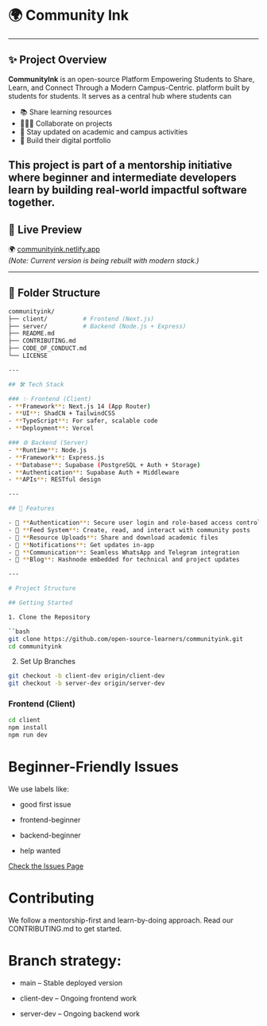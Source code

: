# 🌍 Community Ink

---

## ✨ Project Overview

**CommunityInk** is an open-source  Platform Empowering Students to Share, Learn, and Connect Through a Modern Campus-Centric.  platform built by students for students. It serves as a central hub where students can

- 📚 Share learning resources
- 🧑‍🤝‍🧑 Collaborate on projects
- 📰 Stay updated on academic and campus activities
- 🧠 Build their digital portfolio

This project is part of a mentorship initiative where beginner and intermediate developers learn by building real-world impactful software together.
---

## 🚀 Live Preview

🌍 [communityink.netlify.app](https://communityink.netlify.app)  
*(Note: Current version is being rebuilt with modern stack.)*

---

## 🧱 Folder Structure

```bash
communityink/
├── client/          # Frontend (Next.js)
├── server/          # Backend (Node.js + Express)
├── README.md
├── CONTRIBUTING.md
├── CODE_OF_CONDUCT.md
└── LICENSE

---

## 🛠️ Tech Stack

### ✨ Frontend (Client)
- **Framework**: Next.js 14 (App Router)
- **UI**: ShadCN + TailwindCSS
- **TypeScript**: For safer, scalable code
- **Deployment**: Vercel

### ⚙️ Backend (Server)
- **Runtime**: Node.js
- **Framework**: Express.js
- **Database**: Supabase (PostgreSQL + Auth + Storage)
- **Authentication**: Supabase Auth + Middleware
- **APIs**: RESTful design

---

## 🧩 Features

- 🔐 **Authentication**: Secure user login and role-based access control
- 📝 **Feed System**: Create, read, and interact with community posts
- 📂 **Resource Uploads**: Share and download academic files
- 📢 **Notifications**: Get updates in-app
- 💬 **Communication**: Seamless WhatsApp and Telegram integration
- 📰 **Blog**: Hashnode embedded for technical and project updates

---

# Project Structure

## Getting Started

1. Clone the Repository

``bash
git clone https://github.com/open-source-learners/communityink.git
cd communityink
```

2. Set Up Branches

```bash
git checkout -b client-dev origin/client-dev
git checkout -b server-dev origin/server-dev
```

### Frontend (Client)

```bash
cd client
npm install
npm run dev
```


# Beginner-Friendly Issues

We use labels like:

- good first issue

- frontend-beginner

- backend-beginner

- help wanted
 
[Check the Issues Page](https://github.com/open-source-learners/communityink/issues)

# Contributing
We follow a mentorship-first and learn-by-doing approach.
Read our CONTRIBUTING.md to get started.

# Branch strategy:

- main – Stable deployed version

- client-dev – Ongoing frontend work

- server-dev – Ongoing backend work